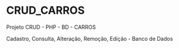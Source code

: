 # CRUD_CARROS
Projeto CRUD - PHP - BD - CARROS

Cadastro, Consulta, Alteração, Remoção, Edição - Banco de Dados
